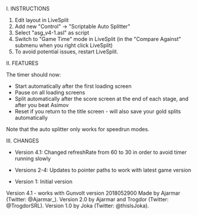 I. INSTRUCTIONS

1. Edit layout in LiveSplit
2. Add new "Control" -> "Scriptable Auto Splitter"
3. Select "asg_v4-1.asl" as script
4. Switch to "Game Time" mode in LiveSplit (in the "Compare Against" submenu when you right click LiveSplit)
5. To avoid potential issues, restart LiveSplit.



II. FEATURES

The timer should now:

- Start automatically after the first loading screen
- Pause on all loading screens
- Split automatically after the score screen at the end of each stage, and after you beat Asimov
- Reset if you return to the title screen - will also save your gold splits automatically

Note that the auto splitter only works for speedrun modes.



III. CHANGES

- Version 4.1: Changed refreshRate from 60 to 30 in order to avoid timer running slowly

- Versions 2-4: Updates to pointer paths to work with latest game version

- Version 1: Initial version

Version 4.1 - works with Gunvolt version 2018052900
Made by Ajarmar (Twitter: @Ajarmar_). Version 2.0 by Ajarmar and Trogdor (Twitter: @TrogdorSRL). Version 1.0 by Joka (Twitter: @thisIsJoka).
